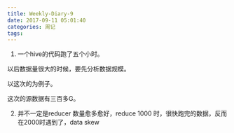 ```yaml
---
title: Weekly-Diary-9
date: 2017-09-11 05:01:40
categories: 周记
tags:
---
```


1. 一个hive的代码跑了五个小时。

以后数据量很大的时候，要先分析数据规模。

以这次的为例子。

这次的源数据有三百多G。

2. 并不一定是reducer 数量愈多愈好，reduce 1000 时，很快跑完的数据，反而在2000时遇到了，data skew
